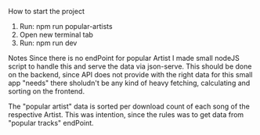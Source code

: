 How to start the project
1. Run: npm run popular-artists
2. Open new terminal tab
3. Run: npm run dev

Notes
Since there is no endPoint for popular Artist I made small nodeJS script to handle this and serve the data via json-serve.
This should be done on the backend, since API does not provide with the right data for this small app "needs" there sholudn't be any kind of heavy fetching, calculating and sorting on the frontend.

The "popular artist" data is sorted per download count of each song of the respective Artist. This was intention, since the rules was to get data from "popular tracks" endPoint.
